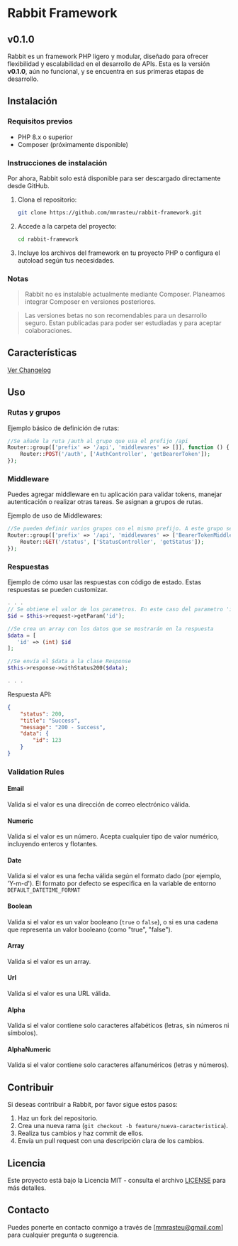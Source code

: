 
# Rabbit Framework 

## v0.1.0

Rabbit es un framework PHP ligero y modular, diseñado para ofrecer flexibilidad y escalabilidad en el desarrollo de APIs. Esta es la versión **v0.1.0**, aún no funcional, y se encuentra en sus primeras etapas de desarrollo.

## Instalación

### Requisitos previos

- PHP 8.x o superior
- Composer (próximamente disponible)

### Instrucciones de instalación

Por ahora, Rabbit solo está disponible para ser descargado directamente desde GitHub.

1. Clona el repositorio:
   ```bash
   git clone https://github.com/mmrasteu/rabbit-framework.git
   ```

2. Accede a la carpeta del proyecto:
   ```bash
   cd rabbit-framework
   ```

3. Incluye los archivos del framework en tu proyecto PHP o configura el autoload según tus necesidades.

### Notas

> Rabbit no es instalable actualmente mediante Composer. Planeamos integrar Composer en versiones posteriores.

> Las versiones betas no son recomendables para un desarrollo seguro. Estan publicadas para poder ser estudiadas y para aceptar colaboraciones.

## Características

[Ver Changelog](./CHANGELOG.md)

## Uso

### Rutas y grupos

Ejemplo básico de definición de rutas:

```php
//Se añade la ruta /auth al grupo que usa el prefijo /api
Router::group(['prefix' => '/api', 'middlewares' => []], function () {
    Router::POST('/auth', ['AuthController', 'getBearerToken']);
});
```

### Middleware

Puedes agregar middleware en tu aplicación para validar tokens, manejar autenticación o realizar otras tareas. Se asignan a grupos de rutas.

Ejemplo de uso de Middlewares:
```php
//Se pueden definir varios grupos con el mismo prefijo. A este grupo se le añade el middleware `BearerTokenMiddleware`
Router::group(['prefix' => '/api', 'middlewares' => ['BearerTokenMiddleware']], function () {
    Router::GET('/status', ['StatusController', 'getStatus']);
});
```

### Respuestas

Ejemplo de cómo usar las respuestas con código de estado. Estas respuestas se pueden customizar.

```php
. . . 
// Se obtiene el valor de los parametros. En este caso del parametro 'id'
$id = $this->request->getParam('id');

//Se crea un array con los datos que se mostrarán en la respuesta
$data = [
   'id' => (int) $id
];

//Se envía el $data a la clase Response
$this->response->withStatus200($data);

. . .
```

Respuesta API:
```json
{
	"status": 200,
	"title": "Success",
	"message": "200 - Success",
	"data": {
		"id": 123
	}
}
```

### Validation Rules

#### **Email**
Valida si el valor es una dirección de correo electrónico válida.

#### **Numeric**
Valida si el valor es un número. Acepta cualquier tipo de valor numérico, incluyendo enteros y flotantes.

#### **Date**
Valida si el valor es una fecha válida según el formato dado (por ejemplo, 'Y-m-d'). El formato por defecto se especifica en la variable de entorno `DEFAULT_DATETIME_FORMAT`

#### **Boolean**
Valida si el valor es un valor booleano (`true` o `false`), o si es una cadena que representa un valor booleano (como "true", "false").

#### **Array**
Valida si el valor es un array.

#### **Url**
Valida si el valor es una URL válida.

#### **Alpha**
Valida si el valor contiene solo caracteres alfabéticos (letras, sin números ni símbolos).

#### **AlphaNumeric**
Valida si el valor contiene solo caracteres alfanuméricos (letras y números).

## Contribuir

Si deseas contribuir a Rabbit, por favor sigue estos pasos:

1. Haz un fork del repositorio.
2. Crea una nueva rama (`git checkout -b feature/nueva-caracteristica`).
3. Realiza tus cambios y haz commit de ellos.
4. Envía un pull request con una descripción clara de los cambios.

## Licencia

Este proyecto está bajo la Licencia MIT - consulta el archivo [LICENSE](LICENSE) para más detalles.

## Contacto

Puedes ponerte en contacto conmigo a través de [mmrasteu@gmail.com] para cualquier pregunta o sugerencia.
